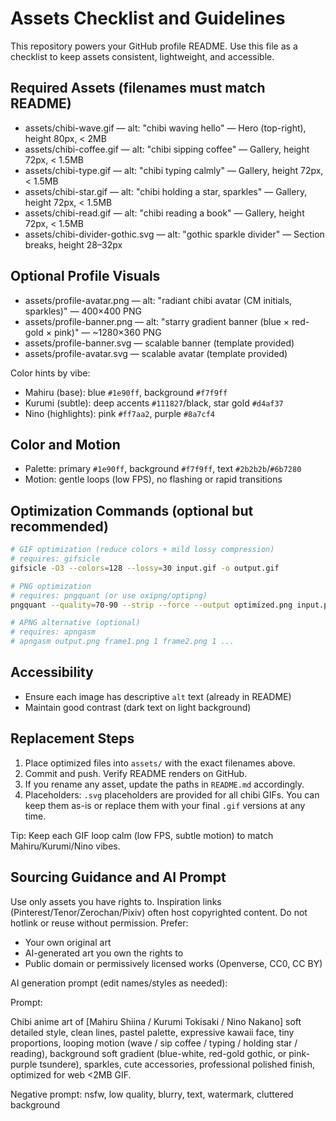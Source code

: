 # Assets Checklist and Guidelines

This repository powers your GitHub profile README. Use this file as a checklist to keep assets consistent, lightweight, and accessible.

## Required Assets (filenames must match README)
- assets/chibi-wave.gif — alt: "chibi waving hello" — Hero (top-right), height 80px, < 2MB
- assets/chibi-coffee.gif — alt: "chibi sipping coffee" — Gallery, height 72px, < 1.5MB
- assets/chibi-type.gif — alt: "chibi typing calmly" — Gallery, height 72px, < 1.5MB
- assets/chibi-star.gif — alt: "chibi holding a star, sparkles" — Gallery, height 72px, < 1.5MB
- assets/chibi-read.gif — alt: "chibi reading a book" — Gallery, height 72px, < 1.5MB
- assets/chibi-divider-gothic.svg — alt: "gothic sparkle divider" — Section breaks, height 28–32px

## Optional Profile Visuals
- assets/profile-avatar.png — alt: "radiant chibi avatar (CM initials, sparkles)" — 400×400 PNG
- assets/profile-banner.png — alt: "starry gradient banner (blue × red-gold × pink)" — ~1280×360 PNG
- assets/profile-banner.svg — scalable banner (template provided)
- assets/profile-avatar.svg — scalable avatar (template provided)

Color hints by vibe:
- Mahiru (base): blue `#1e90ff`, background `#f7f9ff`
- Kurumi (subtle): deep accents `#111827`/black, star gold `#d4af37`
- Nino (highlights): pink `#ff7aa2`, purple `#8a7cf4`

## Color and Motion
- Palette: primary `#1e90ff`, background `#f7f9ff`, text `#2b2b2b`/`#6b7280`
- Motion: gentle loops (low FPS), no flashing or rapid transitions

## Optimization Commands (optional but recommended)

```bash
# GIF optimization (reduce colors + mild lossy compression)
# requires: gifsicle
gifsicle -O3 --colors=128 --lossy=30 input.gif -o output.gif

# PNG optimization
# requires: pngquant (or use oxipng/optipng)
pngquant --quality=70-90 --strip --force --output optimized.png input.png

# APNG alternative (optional)
# requires: apngasm
# apngasm output.png frame1.png 1 frame2.png 1 ...
```

## Accessibility
- Ensure each image has descriptive `alt` text (already in README)
- Maintain good contrast (dark text on light background)

## Replacement Steps
1) Place optimized files into `assets/` with the exact filenames above.
2) Commit and push. Verify README renders on GitHub.
3) If you rename any asset, update the paths in `README.md` accordingly.
4) Placeholders: `.svg` placeholders are provided for all chibi GIFs. You can keep them as-is or replace them with your final `.gif` versions at any time.

Tip: Keep each GIF loop calm (low FPS, subtle motion) to match Mahiru/Kurumi/Nino vibes.

## Sourcing Guidance and AI Prompt

Use only assets you have rights to. Inspiration links (Pinterest/Tenor/Zerochan/Pixiv) often host copyrighted content. Do not hotlink or reuse without permission. Prefer:
- Your own original art
- AI-generated art you own the rights to
- Public domain or permissively licensed works (Openverse, CC0, CC BY)

AI generation prompt (edit names/styles as needed):

Prompt:

Chibi anime art of [Mahiru Shiina / Kurumi Tokisaki / Nino Nakano]
soft detailed style, clean lines, pastel palette,
expressive kawaii face, tiny proportions,
looping motion (wave / sip coffee / typing / holding star / reading),
background soft gradient (blue-white, red-gold gothic, or pink-purple tsundere),
sparkles, cute accessories, professional polished finish,
optimized for web <2MB GIF.

Negative prompt: nsfw, low quality, blurry, text, watermark, cluttered background
